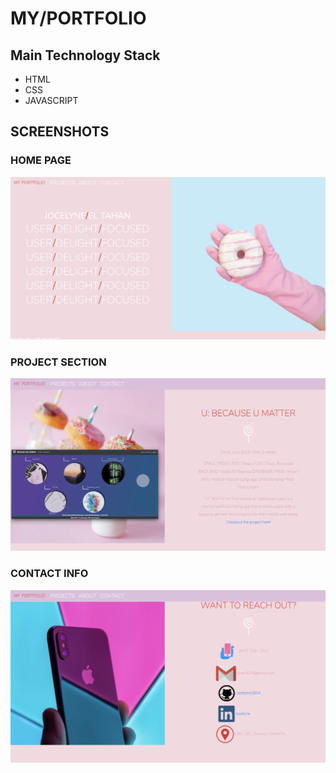 # MY/PORTFOLIO

## Main Technology Stack

- HTML
- CSS
- JAVASCRIPT

## SCREENSHOTS

### HOME PAGE

!["Homepage"](https://github.com/Jocelyne1604/Jocelyne/blob/master/imgs/home.png)

### PROJECT SECTION

!["Project section"](https://github.com/Jocelyne1604/Jocelyne/blob/master/imgs/projects.png)

### CONTACT INFO

!["Contact"](https://github.com/Jocelyne1604/Jocelyne/blob/master/imgs/contact.png)
